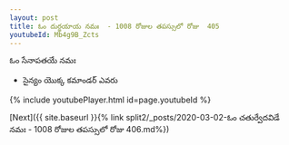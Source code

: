 ```yaml
---
layout: post
title: ఓం దుర్జయాయ నమః  - 1008 రోజుల తపస్సులో రోజు  405
youtubeId: Mb4g9B_Zcts
---
```

 
 
 ఓం సేనాపతయే నమః  
 
 -  సైన్యం యొక్క కమాండర్ ఎవరు 
 
  
 
  
 
 
 
 
 
 


{% include youtubePlayer.html id=page.youtubeId %}
 
[Next]({{ site.baseurl }}{% link  split2/_posts/2020-03-02-ఓం చతుర్వేదవిడే నమః  - 1008 రోజుల తపస్సులో రోజు  406.md%})
 
